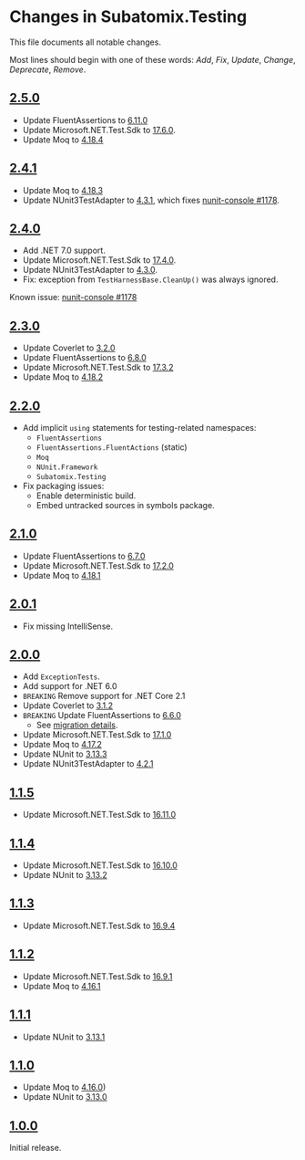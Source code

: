 # Changes in Subatomix.Testing
This file documents all notable changes.

Most lines should begin with one of these words:
*Add*, *Fix*, *Update*, *Change*, *Deprecate*, *Remove*.

<!--
## [Unreleased](https://github.com/sharpjs/Subatomix.Testing/compare/release/2.5.0..HEAD)
-->

## [2.5.0](https://github.com/sharpjs/Subatomix.Testing/compare/release/2.4.1..release/2.5.0)
- Update FluentAssertions to [6.11.0](https://github.com/fluentassertions/fluentassertions/releases/tag/6.11.0)
- Update Microsoft.NET.Test.Sdk to [17.6.0](https://github.com/microsoft/vstest/blob/main/docs/releases.md#1760).
- Update Moq to [4.18.4](https://github.com/moq/moq4/blob/v4.18.4/CHANGELOG.md)

## [2.4.1](https://github.com/sharpjs/Subatomix.Testing/compare/release/2.4.0..release/2.4.1)
- Update Moq to [4.18.3](https://github.com/moq/moq4/blob/v4.18.3/CHANGELOG.md)
- Update NUnit3TestAdapter to [4.3.1](https://docs.nunit.org/articles/vs-test-adapter/AdapterV4-Release-Notes.html#nunit3-test-adapter-for-visual-studio---version-431---nov-19-2022),
  which fixes [nunit-console #1178](https://github.com/nunit/nunit-console/issues/1178).

## [2.4.0](https://github.com/sharpjs/Subatomix.Testing/compare/release/2.3.0..release/2.4.0)
- Add .NET 7.0 support.
- Update Microsoft.NET.Test.Sdk to [17.4.0](https://github.com/microsoft/vstest-docs/blob/main/docs/releases.md#1740).
- Update NUnit3TestAdapter to [4.3.0](https://docs.nunit.org/articles/vs-test-adapter/AdapterV4-Release-Notes.html#nunit3-test-adapter-for-visual-studio---version-430---oct-29-2022).
- Fix: exception from `TestHarnessBase.CleanUp()` was always ignored.

Known issue: [nunit-console #1178](https://github.com/nunit/nunit-console/issues/1178)

## [2.3.0](https://github.com/sharpjs/Subatomix.Testing/compare/release/2.2.0..release/2.3.0)
- Update Coverlet to [3.2.0](https://github.com/coverlet-coverage/coverlet/releases/tag/v5.8.0)
- Update FluentAssertions to [6.8.0](https://github.com/fluentassertions/fluentassertions/releases/tag/6.8.0)
- Update Microsoft.NET.Test.Sdk to [17.3.2](https://github.com/microsoft/vstest-docs/blob/main/docs/releases.md#1732)
- Update Moq to [4.18.2](https://github.com/moq/moq4/blob/v4.18.2/CHANGELOG.md)

## [2.2.0](https://github.com/sharpjs/Subatomix.Testing/compare/release/2.1.0..release/2.2.0)
- Add implicit `using` statements for testing-related namespaces:
  - `FluentAssertions`
  - `FluentAssertions.FluentActions` (static)
  - `Moq`
  - `NUnit.Framework`
  - `Subatomix.Testing`
- Fix packaging issues:
  - Enable deterministic build.
  - Embed untracked sources in symbols package.

## [2.1.0](https://github.com/sharpjs/Subatomix.Testing/compare/release/2.0.1..release/2.1.0)
- Update FluentAssertions to [6.7.0](https://github.com/fluentassertions/fluentassertions/releases/tag/6.7.0)
- Update Microsoft.NET.Test.Sdk to [17.2.0](https://github.com/microsoft/vstest-docs/blob/main/docs/releases.md#1720)
- Update Moq to [4.18.1](https://github.com/moq/moq4/blob/v4.18.1/CHANGELOG.md)

## [2.0.1](https://github.com/sharpjs/Subatomix.Testing/compare/release/2.0.0..release/2.0.1)
- Fix missing IntelliSense.

## [2.0.0](https://github.com/sharpjs/Subatomix.Testing/compare/release/1.1.5..release/2.0.0)
- Add `ExceptionTests`.
- Add support for .NET 6.0
- `BREAKING` Remove support for .NET Core 2.1
- Update Coverlet to [3.1.2](https://github.com/coverlet-coverage/coverlet/blob/master/Documentation/Changelog.md#release-date-2022-02-06)
- `BREAKING` Update FluentAssertions to [6.6.0](https://github.com/fluentassertions/fluentassertions/releases/tag/6.6.0)
  - See [migration details](https://fluentassertions.com/upgradingtov6).
- Update Microsoft.NET.Test.Sdk to [17.1.0](https://github.com/microsoft/vstest-docs/blob/main/docs/releases.md#1710)
- Update Moq to [4.17.2](https://github.com/moq/moq4/blob/v4.17.2/CHANGELOG.md)
- Update NUnit to [3.13.3](https://docs.nunit.org/articles/nunit/release-notes/framework.html#nunit-3133---march-20-2022)
- Update NUnit3TestAdapter to [4.2.1](https://docs.nunit.org/articles/vs-test-adapter/AdapterV4-Release-Notes.html#nunit3-test-adapter-for-visual-studio---version-421---jan-21-2022)

## [1.1.5](https://github.com/sharpjs/Subatomix.Testing/compare/release/1.1.4..release/1.1.5)
- Update Microsoft.NET.Test.Sdk to [16.11.0](https://github.com/microsoft/vstest-docs/blob/main/docs/releases.md#16110)

## [1.1.4](https://github.com/sharpjs/Subatomix.Testing/compare/release/1.1.3..release/1.1.4)
- Update Microsoft.NET.Test.Sdk to [16.10.0](https://github.com/microsoft/vstest-docs/blob/master/docs/releases.md#16100)
- Update NUnit to [3.13.2](https://docs.nunit.org/articles/nunit/release-notes/framework.html#nunit-3132---april-27-2021)

## [1.1.3](https://github.com/sharpjs/Subatomix.Testing/compare/release/1.1.2..release/1.1.3)
- Update Microsoft.NET.Test.Sdk to [16.9.4](https://github.com/microsoft/vstest-docs/blob/master/docs/releases.md#1694)

## [1.1.2](https://github.com/sharpjs/Subatomix.Testing/compare/release/1.1.1..release/1.1.2)
- Update Microsoft.NET.Test.Sdk to [16.9.1](https://github.com/microsoft/vstest-docs/blob/master/docs/releases.md#1691)
- Update Moq to [4.16.1](https://github.com/moq/moq4/blob/v4.16.1/CHANGELOG.md)

## [1.1.1](https://github.com/sharpjs/Subatomix.Testing/compare/release/1.1.0..release/1.1.1)
- Update NUnit to [3.13.1](https://docs.nunit.org/articles/nunit/release-notes/framework.html#nunit-3131---january-31-2021)

## [1.1.0](https://github.com/sharpjs/Subatomix.Testing/compare/release/1.0.0..release/1.1.0)
- Update Moq to [4.16.0](https://github.com/moq/moq4/blob/v4.16.0/CHANGELOG.md))
- Update NUnit to [3.13.0](https://docs.nunit.org/articles/nunit/release-notes/framework.html#nunit-313---january-7-2021)

## [1.0.0](https://github.com/sharpjs/Subatomix.Testing/tree/release/1.0.0)
Initial release.

<!--
  Copyright 2023 Jeffrey Sharp

  Permission to use, copy, modify, and distribute this software for any
  purpose with or without fee is hereby granted, provided that the above
  copyright notice and this permission notice appear in all copies.

  THE SOFTWARE IS PROVIDED "AS IS" AND THE AUTHOR DISCLAIMS ALL WARRANTIES
  WITH REGARD TO THIS SOFTWARE INCLUDING ALL IMPLIED WARRANTIES OF
  MERCHANTABILITY AND FITNESS. IN NO EVENT SHALL THE AUTHOR BE LIABLE FOR
  ANY SPECIAL, DIRECT, INDIRECT, OR CONSEQUENTIAL DAMAGES OR ANY DAMAGES
  WHATSOEVER RESULTING FROM LOSS OF USE, DATA OR PROFITS, WHETHER IN AN
  ACTION OF CONTRACT, NEGLIGENCE OR OTHER TORTIOUS ACTION, ARISING OUT OF
  OR IN CONNECTION WITH THE USE OR PERFORMANCE OF THIS SOFTWARE.
-->
